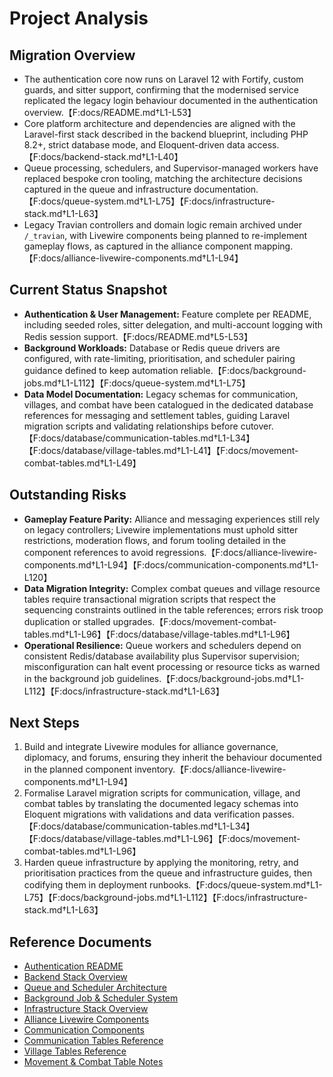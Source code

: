 # Project Analysis

## Migration Overview
- The authentication core now runs on Laravel 12 with Fortify, custom guards, and sitter support, confirming that the modernised service replicated the legacy login behaviour documented in the authentication overview.【F:docs/README.md†L1-L53】
- Core platform architecture and dependencies are aligned with the Laravel-first stack described in the backend blueprint, including PHP 8.2+, strict database mode, and Eloquent-driven data access.【F:docs/backend-stack.md†L1-L40】
- Queue processing, schedulers, and Supervisor-managed workers have replaced bespoke cron tooling, matching the architecture decisions captured in the queue and infrastructure documentation.【F:docs/queue-system.md†L1-L75】【F:docs/infrastructure-stack.md†L1-L63】
- Legacy Travian controllers and domain logic remain archived under `/_travian`, with Livewire components being planned to re-implement gameplay flows, as captured in the alliance component mapping.【F:docs/alliance-livewire-components.md†L1-L94】

## Current Status Snapshot
- **Authentication & User Management:** Feature complete per README, including seeded roles, sitter delegation, and multi-account logging with Redis session support.【F:docs/README.md†L5-L53】
- **Background Workloads:** Database or Redis queue drivers are configured, with rate-limiting, prioritisation, and scheduler pairing guidance defined to keep automation reliable.【F:docs/background-jobs.md†L1-L112】【F:docs/queue-system.md†L1-L75】
- **Data Model Documentation:** Legacy schemas for communication, villages, and combat have been catalogued in the dedicated database references for messaging and settlement tables, guiding Laravel migration scripts and validating relationships before cutover.【F:docs/database/communication-tables.md†L1-L34】【F:docs/database/village-tables.md†L1-L41】【F:docs/movement-combat-tables.md†L1-L49】

## Outstanding Risks
- **Gameplay Feature Parity:** Alliance and messaging experiences still rely on legacy controllers; Livewire implementations must uphold sitter restrictions, moderation flows, and forum tooling detailed in the component references to avoid regressions.【F:docs/alliance-livewire-components.md†L1-L94】【F:docs/communication-components.md†L1-L120】
- **Data Migration Integrity:** Complex combat queues and village resource tables require transactional migration scripts that respect the sequencing constraints outlined in the table references; errors risk troop duplication or stalled upgrades.【F:docs/movement-combat-tables.md†L1-L96】【F:docs/database/village-tables.md†L1-L96】
- **Operational Resilience:** Queue workers and schedulers depend on consistent Redis/database availability plus Supervisor supervision; misconfiguration can halt event processing or resource ticks as warned in the background job guidelines.【F:docs/background-jobs.md†L1-L112】【F:docs/infrastructure-stack.md†L1-L63】

## Next Steps
1. Build and integrate Livewire modules for alliance governance, diplomacy, and forums, ensuring they inherit the behaviour documented in the planned component inventory.【F:docs/alliance-livewire-components.md†L1-L94】
2. Formalise Laravel migration scripts for communication, village, and combat tables by translating the documented legacy schemas into Eloquent migrations with validations and data verification passes.【F:docs/database/communication-tables.md†L1-L34】【F:docs/database/village-tables.md†L1-L96】【F:docs/movement-combat-tables.md†L1-L96】
3. Harden queue infrastructure by applying the monitoring, retry, and prioritisation practices from the queue and infrastructure guides, then codifying them in deployment runbooks.【F:docs/queue-system.md†L1-L75】【F:docs/background-jobs.md†L1-L112】【F:docs/infrastructure-stack.md†L1-L63】

## Reference Documents
- [Authentication README](./README.md)
- [Backend Stack Overview](./backend-stack.md)
- [Queue and Scheduler Architecture](./queue-system.md)
- [Background Job & Scheduler System](./background-jobs.md)
- [Infrastructure Stack Overview](./infrastructure-stack.md)
- [Alliance Livewire Components](./alliance-livewire-components.md)
- [Communication Components](./communication-components.md)
- [Communication Tables Reference](./database/communication-tables.md)
- [Village Tables Reference](./database/village-tables.md)
- [Movement & Combat Table Notes](./movement-combat-tables.md)
